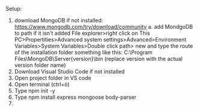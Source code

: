 Setup: 
  1. download MongoDB if not installed: https://www.mongodb.com/try/download/community
      a. add MondgoDB to path if it isn't added File explorer>right click on This PC>Propertities>Advanced system settings>Advanced>Environment Variables>System Variables>Double click path>
         new and type the route of the installation folder something like this: C:\Program Files\MongoDB\Server\{version}\bin (replace version with the actual version folder name)
  3. Download Visual Studio Code if not installed
  4. Open project folder in VS code
  5. Open terminal (ctrl+ö)
  6. Type npm init -y 
  7. Type npm install express mongoose body-parser
  8. 
